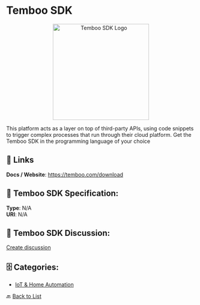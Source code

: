 # Temboo SDK
<p align="center">
    <img width="256" src="https://raw.githubusercontent.com/apis-list/apis-list/main/apis/temboo-sdk/logo_256x256.png" alt="Temboo SDK Logo"/>
</p>

This platform acts as a layer on top of third-party APIs, using code snippets to trigger complex processes that run through their cloud platform.  Get the Temboo SDK in the programming language of your choice

##  🔗 Links
**Docs / Website**: https://temboo.com/download

## 🧬 Temboo SDK Specification:
**Type**: N/A  
**URI**: N/A

## 💬 Temboo SDK Discussion:
[Create discussion](https://github.com/apis-list/apis-list/discussions/new)

## 🗄️ Categories:
- [IoT & Home Automation](https://github.com/apis-list/apis-list#iot--home-automation-)




🔙 [Back to List](https://github.com/apis-list/apis-list)
